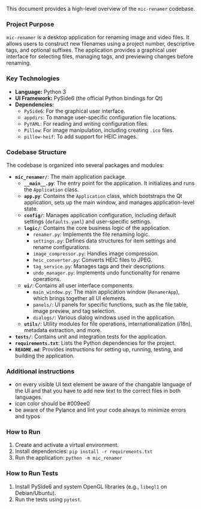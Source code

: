 This document provides a high-level overview of the `mic-renamer` codebase.

### Project Purpose

`mic-renamer` is a desktop application for renaming image and video files. It allows users to construct new filenames using a project number, descriptive tags, and optional suffixes. The application provides a graphical user interface for selecting files, managing tags, and previewing changes before renaming.

### Key Technologies

- **Language:** Python 3
- **UI Framework:** PySide6 (the official Python bindings for Qt)
- **Dependencies:**
    - `PySide6`: For the graphical user interface.
    - `appdirs`: To manage user-specific configuration file locations.
    - `PyYAML`: For reading and writing configuration files.
    - `Pillow`: For image manipulation, including creating `.ico` files.
    - `pillow-heif`: To add support for HEIC images.

### Codebase Structure

The codebase is organized into several packages and modules:

- **`mic_renamer/`**: The main application package.
    - **`__main__.py`**: The entry point for the application. It initializes and runs the `Application` class.
    - **`app.py`**: Contains the `Application` class, which bootstraps the Qt application, sets up the main window, and manages application-level state.
    - **`config/`**: Manages application configuration, including default settings (`defaults.yaml`) and user-specific settings.
    - **`logic/`**: Contains the core business logic of the application.
        - `renamer.py`: Implements the file renaming logic.
        - `settings.py`: Defines data structures for item settings and rename configurations.
        - `image_compressor.py`: Handles image compression.
        - `heic_converter.py`: Converts HEIC files to JPEG.
        - `tag_service.py`: Manages tags and their descriptions.
        - `undo_manager.py`: Implements undo functionality for rename operations.
    - **`ui/`**: Contains all user interface components.
        - `main_window.py`: The main application window (`RenamerApp`), which brings together all UI elements.
        - `panels/`: UI panels for specific functions, such as the file table, image preview, and tag selection.
        - `dialogs/`: Various dialog windows used in the application.
    - **`utils/`**: Utility modules for file operations, internationalization (i18n), metadata extraction, and more.
- **`tests/`**: Contains unit and integration tests for the application.
- **`requirements.txt`**: Lists the Python dependencies for the project.
- **`README.md`**: Provides instructions for setting up, running, testing, and building the application.

### Additional instructions
- on every visible UI text element be aware of the changable language of the UI  and that you have to add new text to the correct files in both languages.
- icon color should be #009ee0
- be aware of the Pylance and lint your code always to minimize errors and typos


### How to Run

1.  Create and activate a virtual environment.
2.  Install dependencies: `pip install -r requirements.txt`
3.  Run the application: `python -m mic_renamer`

### How to Run Tests

1.  Install PySide6 and system OpenGL libraries (e.g., `libegl1` on Debian/Ubuntu).
2.  Run the tests using `pytest`.
